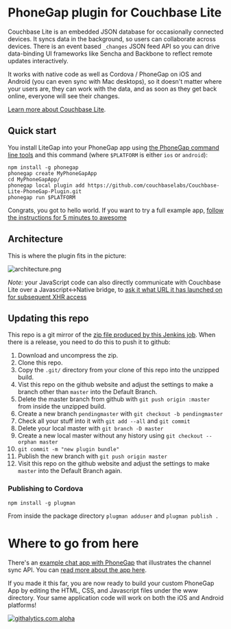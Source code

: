 # PhoneGap plugin for Couchbase Lite

Couchbase Lite is an embedded JSON database for occasionally connected devices. It syncs data in the background, so users can collaborate across devices. There is an event based `_changes` JSON feed API so you can drive data-binding UI frameworks like Sencha and Backbone to reflect remote updates interactively.

It works with native code as well as Cordova / PhoneGap on iOS and Android (you can even sync with Mac desktops), so it doesn't matter where your users are, they can work with the data, and as soon as they get back online, everyone will see their changes.

[Learn more about Couchbase Lite](http://mobile.couchbase.com).

## Quick start

You install LiteGap into your PhoneGap app using [the PhoneGap command line tools](https://github.com/phonegap/phonegap-cli/) and this command (where `$PLATFORM` is either `ios` or `android`):

```
npm install -g phonegap
phonegap create MyPhoneGapApp
cd MyPhoneGapApp/
phonegap local plugin add https://github.com/couchbaselabs/Couchbase-Lite-PhoneGap-Plugin.git
phonegap run $PLATFORM
```

Congrats, you got to hello world. If you want to try a full example app, [follow the instructions for 5 minutes to awesome](http://docs.couchbase.com/couchbase-lite/cbl-phonegap/#getting-started-in-5-minutes)

## Architecture

This is where the plugin fits in the picture:

![architecture.png](http://cl.ly/image/3b15030Y3f0q/couchbase-lite-phonegap-plugin-android.png)

_Note:_ your JavaScript code can also directly communicate with Couchbase Lite over a Javascript<->Native bridge, to [ask it what URL it has launched on for subsequent XHR access](https://github.com/couchbaselabs/LiteGap/blob/master/www/litegap-example.html)

## Updating this repo

This repo is a git mirror of the [zip file produced by this Jenkins job](http://factory.couchbase.com/view/build/view/mobile_dev/job/package_phonegap_plugin/). When there is a release, you need to do this to push it to github:

1. Download and uncompress the zip.
2. Clone this repo.
3. Copy the `.git/` directory from your clone of this repo into the unzipped build.
4. Vist this repo on the github website and adjust the settings to make a branch other than `master` into the Default Branch.
5. Delete the master branch from github with `git push origin :master` from inside the unzipped build.
6. Create a new branch `pendingmaster`  with `git checkout -b pendingmaster`
7. Check all your stuff into it with `git add --all` and `git commit`
8. Delete your local master with `git branch -D master`
9. Create a new local master without any history using `git checkout --orphan master`
10. `git commit -m "new plugin bundle"`
11. Publish the new branch with `git push origin master`
12. Visit this repo on the github website and adjust the settings to make `master` into the Default Branch again.

### Publishing to Cordova

    npm install -g plugman

From inside the package directory `plugman adduser` and `plugman publish .`

# Where to go from here

There's an [example chat app with PhoneGap](https://github.com/couchbaselabs/CouchChat-PhoneGap) that illustrates the channel sync API. You can [read more about the app here](https://github.com/couchbaselabs/CouchChat-PhoneGap).

If you made it this far, you are now ready to build your custom PhoneGap App by editing the HTML, CSS, and Javascript files under the www directory.  Your same application code will work on both the iOS and Android platforms!

[![githalytics.com alpha](https://cruel-carlota.pagodabox.com/6c4d5c48d78a787fd11642029c32bb88 "githalytics.com")](http://githalytics.com/couchbaselabs/Couchbase-Lite-PhoneGap-Plugin)
